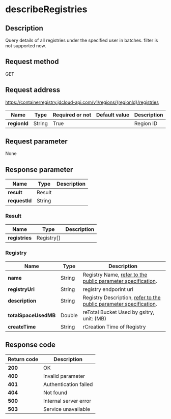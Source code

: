 # describeRegistries


## Description
Query details of all registries under the specified user in batches.
filter is not supported now.


## Request method
GET

## Request address
https://containerregistry.jdcloud-api.com/v1/regions/{regionId}/registries

|Name|Type|Required or not|Default value|Description|
|---|---|---|---|---|
|**regionId**|String|True| |Region ID|

## Request parameter
None


## Response parameter
|Name|Type|Description|
|---|---|---|
|**result**|Result| |
|**requestId**|String| |

### Result
|Name|Type|Description|
|---|---|---|
|**registries**|Registry[]| |
### Registry
|Name|Type|Description|
|---|---|---|
|**name**|String|Registry Name, <a href="https://www.jdcloud.com/help/detail/3870/isCatalog/1">refer to the public parameter specification</a>.|
|**registryUri**|String|registry endporint url|
|**description**|String|Registry Description, <a href="https://www.jdcloud.com/help/detail/3870/isCatalog/1">refer to the public parameter specification</a>.|
|**totalSpaceUsedMB**|Double|reTotal Bucket Used by gsitry, unit: (MB)|
|**createTime**|String|rCreation Time of Registry|

## Response code
|Return code|Description|
|---|---|
|**200**|OK|
|**400**|Invalid parameter|
|**401**|Authentication failed|
|**404**|Not found|
|**500**|Internal server error|
|**503**|Service unavailable|
